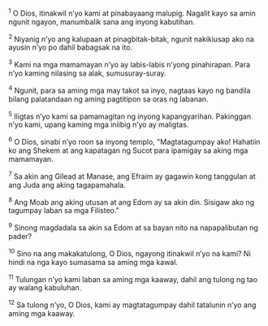 <sup>1</sup>
O Dios, itinakwil nʼyo kami at pinabayaang malupig. Nagalit kayo sa amin ngunit ngayon, manumbalik sana ang inyong kabutihan. 

<sup>2</sup>
Niyanig nʼyo ang kalupaan at pinagbitak-bitak, ngunit nakikiusap ako na ayusin nʼyo po dahil babagsak na ito. 

<sup>3</sup>
Kami na mga mamamayan nʼyo ay labis-labis nʼyong pinahirapan. Para nʼyo kaming nilasing sa alak, sumusuray-suray. 

<sup>4</sup>
Ngunit, para sa aming mga may takot sa inyo, nagtaas kayo ng bandila bilang palatandaan ng aming pagtitipon sa oras ng labanan. 

<sup>5</sup>
Iligtas nʼyo kami sa pamamagitan ng inyong kapangyarihan. Pakinggan nʼyo kami, upang kaming mga iniibig nʼyo ay maligtas. 

<sup>6</sup>
O Dios, sinabi nʼyo roon sa inyong templo, "Magtatagumpay ako! Hahatiin ko ang Shekem at ang kapatagan ng Sucot para ipamigay sa aking mga mamamayan. 

<sup>7</sup>
Sa akin ang Gilead at Manase, ang Efraim ay gagawin kong tanggulan at ang Juda ang aking tagapamahala. 

<sup>8</sup>
Ang Moab ang aking utusan at ang Edom ay sa akin din. Sisigaw ako ng tagumpay laban sa mga Filisteo." 

<sup>9</sup>
Sinong magdadala sa akin sa Edom at sa bayan nito na napapalibutan ng pader? 

<sup>10</sup>
Sino na ang makakatulong, O Dios, ngayong itinakwil nʼyo na kami? Ni hindi na nga kayo sumasama sa aming mga kawal. 

<sup>11</sup>
Tulungan nʼyo kami laban sa aming mga kaaway, dahil ang tulong ng tao ay walang kabuluhan. 

<sup>12</sup>
Sa tulong nʼyo, O Dios, kami ay magtatagumpay dahil tatalunin nʼyo ang aming mga kaaway.